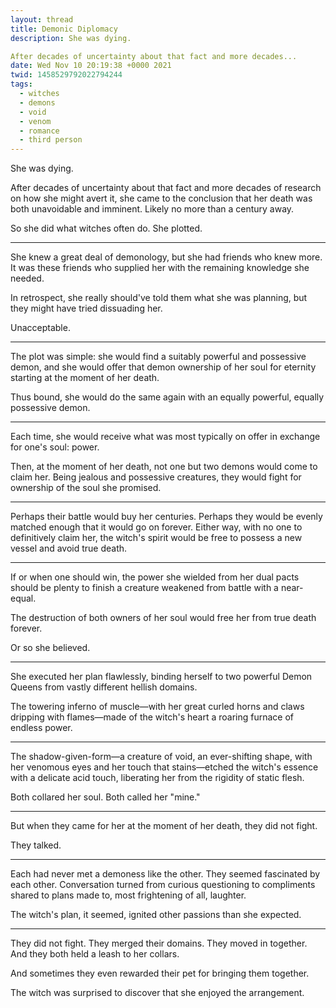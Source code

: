 ```yaml
---
layout: thread
title: Demonic Diplomacy
description: She was dying.

After decades of uncertainty about that fact and more decades...
date: Wed Nov 10 20:19:38 +0000 2021
twid: 1458529792022794244
tags:
  - witches
  - demons
  - void
  - venom
  - romance
  - third person
---
```

<article class="thread">
<section class="tweet">
<p>She was dying.</p>
<p>After decades of uncertainty about that fact and more decades of research on how she might avert it, she came to the conclusion that her death was both unavoidable and imminent. Likely no more than a century away.</p>
<p>So she did what witches often do. She plotted.</p>
</section>
<hr class="tweet_sep">
<section class="tweet">
<p>She knew a great deal of demonology, but she had friends who knew more. It was these friends who supplied her with the remaining knowledge she needed.</p>
<p>In retrospect, she really should've told them what she was planning, but they might have tried dissuading her.</p>
<p>Unacceptable.</p>
</section>
<hr class="tweet_sep">
<section class="tweet">
<p>The plot was simple: she would find a suitably powerful and possessive demon, and she would offer that demon ownership of her soul for eternity starting at the moment of her death.</p>
<p>Thus bound, she would do the same again with an equally powerful, equally possessive demon.</p>
</section>
<hr class="tweet_sep">
<section class="tweet">
<p>Each time, she would receive what was most typically on offer in exchange for one's soul: power.</p>
<p>Then, at the moment of her death, not one but two demons would come to claim her. Being jealous and possessive creatures, they would fight for ownership of the soul she promised.</p>
</section>
<hr class="tweet_sep">
<section class="tweet">
<p>Perhaps their battle would buy her centuries. Perhaps they would be evenly matched enough that it would go on forever. Either way, with no one to definitively claim her, the witch's spirit would be free to possess a new vessel and avoid true death.</p>
</section>
<hr class="tweet_sep">
<section class="tweet">
<p>If or when one should win, the power she wielded from her dual pacts should be plenty to finish a creature weakened from battle with a near-equal.</p>
<p>The destruction of both owners of her soul would free her from true death forever.</p>
<p>Or so she believed.</p>
</section>
<hr class="tweet_sep">
<section class="tweet">
<p>She executed her plan flawlessly, binding herself to two powerful Demon Queens from vastly different hellish domains.</p>
<p>The towering inferno of muscle—with her great curled horns and claws dripping with flames—made of the witch's heart a roaring furnace of endless power.</p>
</section>
<hr class="tweet_sep">
<section class="tweet">
<p>The shadow-given-form—a creature of void, an ever-shifting shape, with her venomous eyes and her touch that stains—etched the witch's essence with a delicate acid touch, liberating her from the rigidity of static flesh.</p>
<p>Both collared her soul. Both called her "mine."</p>
</section>
<hr class="tweet_sep">
<section class="tweet">
<p>But when they came for her at the moment of her death, they did not fight.</p>
<p>They talked.</p>
</section>
<hr class="tweet_sep">
<section class="tweet">
<p>Each had never met a demoness like the other. They seemed fascinated by each other. Conversation turned from curious questioning to compliments shared to plans made to, most frightening of all, laughter.</p>
<p>The witch's plan, it seemed, ignited other passions than she expected.</p>
</section>
<hr class="tweet_sep">
<section class="tweet">
<p>They did not fight. They merged their domains. They moved in together. And they both held a leash to her collars.</p>
<p>And sometimes they even rewarded their pet for bringing them together.</p>
<p>The witch was surprised to discover that she enjoyed the arrangement.</p>
</section>
</article>
